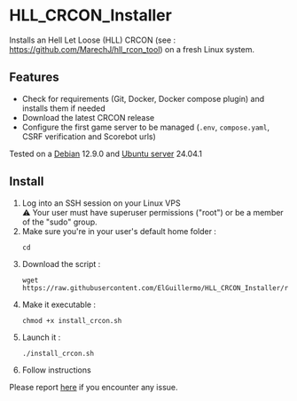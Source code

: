 # HLL_CRCON_Installer
Installs an Hell Let Loose (HLL) CRCON (see : https://github.com/MarechJ/hll_rcon_tool) on a fresh Linux system.

## Features
- Check for requirements (Git, Docker, Docker compose plugin) and installs them if needed
- Download the latest CRCON release
- Configure the first game server to be managed (`.env`, `compose.yaml`, CSRF verification and Scorebot urls)

Tested on a [Debian](https://www.debian.org/) 12.9.0 and [Ubuntu server](https://ubuntu.com/server) 24.04.1

## Install

1. Log into an SSH session on your Linux VPS  
  :warning: Your user must have superuser permissions ("root") or be a member of the "sudo" group.  
2. Make sure you're in your user's default home folder :  
    ```shell
    cd
    ```  
3. Download the script :  
    ```shell
    wget https://raw.githubusercontent.com/ElGuillermo/HLL_CRCON_Installer/refs/heads/main/install_crcon.sh
    ```  
4. Make it executable :
    ```shell
    chmod +x install_crcon.sh
    ```
5. Launch it :
    ```shell
    ./install_crcon.sh
    ```
6. Follow instructions

Please report [here](https://discord.com/channels/685692524442026020/1337758742447652895) if you encounter any issue.
